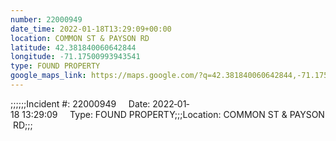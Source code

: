 ```yaml
---
number: 22000949
date_time: 2022-01-18T13:29:09+00:00
location: COMMON ST & PAYSON RD
latitude: 42.381840060642844
longitude: -71.17500993943541
type: FOUND PROPERTY
google_maps_link: https://maps.google.com/?q=42.381840060642844,-71.17500993943541
---
```


;;;;;;Incident #: 22000949     Date: 2022‐01‐18 13:29:09     Type: FOUND PROPERTY;;;Location: COMMON ST & PAYSON RD;;;
